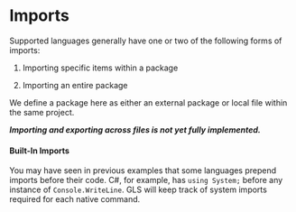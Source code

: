 # Imports

Supported languages generally have one or two of the following forms of imports:

1. Importing specific items within a package

2. Importing an entire package

We define a package here as either an external package or local file within the same project.

_**Importing and exporting across files is not yet fully implemented.**_

#### Built-In Imports

You may have seen in previous examples that some languages prepend imports before their code. C\#, for example, has `using System;` before any instance of `Console.WriteLine`. GLS will keep track of system imports required for each native command. 



